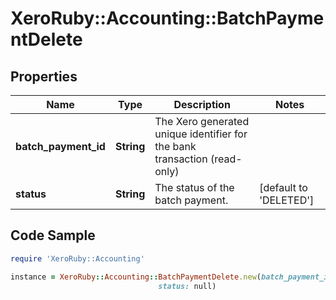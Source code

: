 # XeroRuby::Accounting::BatchPaymentDelete

## Properties

Name | Type | Description | Notes
------------ | ------------- | ------------- | -------------
**batch_payment_id** | **String** | The Xero generated unique identifier for the bank transaction (read-only) | 
**status** | **String** | The status of the batch payment. | [default to &#39;DELETED&#39;]

## Code Sample

```ruby
require 'XeroRuby::Accounting'

instance = XeroRuby::Accounting::BatchPaymentDelete.new(batch_payment_id: null,
                                 status: null)
```


